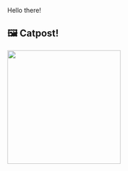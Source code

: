 Hello there!



## 🖼️ Catpost!

<sub>
    <img src="https://cdn2.thecatapi.com/images/jb.jpg" height="256">
</sub>

